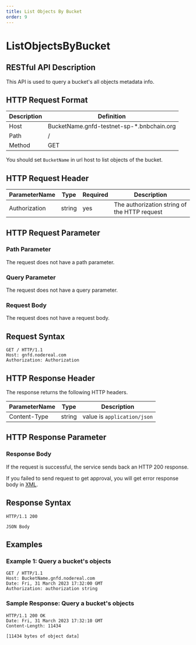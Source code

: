 ```yaml
---
title: List Objects By Bucket
order: 9
---
```


# ListObjectsByBucket

## RESTful API Description

This API is used to query a bucket's all objects metadata info.

## HTTP Request Format

| Description | Definition                                |
|-------------|-------------------------------------------|
| Host        | BucketName.gnfd-testnet-sp-*.bnbchain.org |
| Path        | /                                         |
| Method      | GET                                       |

You should set `BucketName` in url host to list objects of the bucket.

## HTTP Request Header

| ParameterName       | Type   | Required | Description                                  |
|---------------------|--------|----------|----------------------------------------------|
| Authorization       | string | yes      | The authorization string of the HTTP request |

## HTTP Request Parameter

### Path Parameter

The request does not have a path parameter.

### Query Parameter

The request does not have a query parameter.

### Request Body

The request does not have a request body.

## Request Syntax

```shell
GET / HTTP/1.1
Host: gnfd.nodereal.com
Authorization: Authorization
```

## HTTP Response Header

The response returns the following HTTP headers.

| ParameterName | Type   | Description                 |
|---------------|--------|-----------------------------|
| Content-Type  | string | value is `application/json` |

## HTTP Response Parameter

### Response Body

If the request is successful, the service sends back an HTTP 200 response.

If you failed to send request to get approval, you will get error response body in [XML](./common/error.md#sp-error-response-parameter).

## Response Syntax

```shell
HTTP/1.1 200

JSON Body
```

## Examples

### Example 1: Query a bucket's objects

```shell
GET / HTTP/1.1
Host: BucketName.gnfd.nodereal.com
Date: Fri, 31 March 2023 17:32:00 GMT
Authorization: authorization string

```

### Sample Response: Query a bucket's objects

```shell
HTTP/1.1 200 OK
Date: Fri, 31 March 2023 17:32:10 GMT
Content-Length: 11434

[11434 bytes of object data]

```
